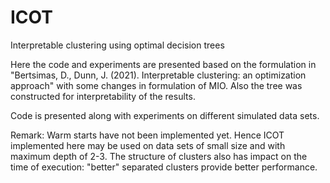 # ICOT
Interpretable clustering using optimal decision trees

Here the code and experiments are presented based on the formulation in "Bertsimas, D., Dunn, J. (2021). Interpretable clustering: an optimization approach" with some changes in formulation of MIO. Also the tree was constructed for interpretability of the results.

Code is presented along with experiments on different simulated data sets. 

Remark:
Warm starts have not been implemented yet. Hence ICOT implemented here may be used on data sets of small size and with maximum depth of 2-3. The structure of clusters also has impact on the time of execution: "better" separated clusters provide better performance.
